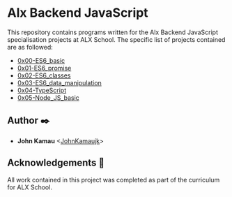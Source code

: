 # Alx Backend JavaScript

This repository contains programs written for the Alx Backend JavaScript specialisation projects at ALX School. The specific list of projects contained are as followed:

* [0x00-ES6_basic](./0x00-ES6_basic)
* [0x01-ES6_promise](./0x01-ES6_promise)
* [0x02-ES6_classes](./0x02-ES6_classes)
* [0x03-ES6_data_manipulation](./0x03-ES6_data_manipulation)
* [0x04-TypeScript](./0x04-TypeScript)
* [0x05-Node_JS_basic](./0x05-Node_JS_basic)

## Author :black_nib:

* __John Kamau__ <[JohnKamaujk](https://github.com/JohnKamaujk)>

## Acknowledgements :pray:

All work contained in this project was completed as part of the curriculum for
ALX School.